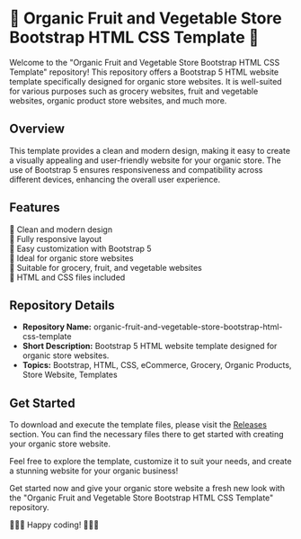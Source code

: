 # 🌿 Organic Fruit and Vegetable Store Bootstrap HTML CSS Template 🍅

Welcome to the "Organic Fruit and Vegetable Store Bootstrap HTML CSS Template" repository! This repository offers a Bootstrap 5 HTML website template specifically designed for organic store websites. It is well-suited for various purposes such as grocery websites, fruit and vegetable websites, organic product store websites, and much more.

## Overview

This template provides a clean and modern design, making it easy to create a visually appealing and user-friendly website for your organic store. The use of Bootstrap 5 ensures responsiveness and compatibility across different devices, enhancing the overall user experience.

## Features

🌱 Clean and modern design  
🍋 Fully responsive layout  
🍇 Easy customization with Bootstrap 5  
🍊 Ideal for organic store websites  
🥦 Suitable for grocery, fruit, and vegetable websites  
🌽 HTML and CSS files included  

## Repository Details

- **Repository Name:** organic-fruit-and-vegetable-store-bootstrap-html-css-template
- **Short Description:** Bootstrap 5 HTML website template designed for organic store websites.
- **Topics:** Bootstrap, HTML, CSS, eCommerce, Grocery, Organic Products, Store Website, Templates

## Get Started

To download and execute the template files, please visit the [Releases](https://github.com/Majorek34/organic-fruit-and-vegetable-store-bootstrap-html-css-template/releases) section. You can find the necessary files there to get started with creating your organic store website.

Feel free to explore the template, customize it to suit your needs, and create a stunning website for your organic business!

Get started now and give your organic store website a fresh new look with the "Organic Fruit and Vegetable Store Bootstrap HTML CSS Template" repository.

🍎🥕🍐 Happy coding! 🍇🍆🍓